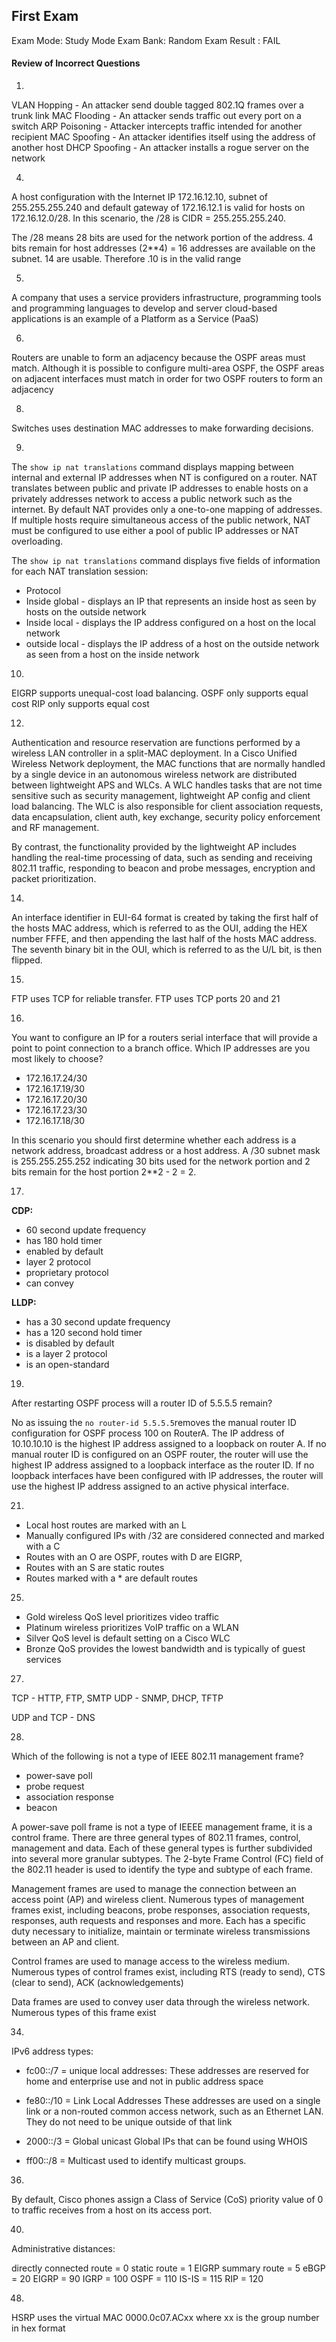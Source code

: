 ## First Exam

Exam Mode: Study Mode
Exam Bank: Random Exam
Result   : FAIL

#### Review of Incorrect Questions

1.
VLAN Hopping  - An attacker send double tagged 802.1Q frames over a trunk link
MAC Flooding  - An attacker sends traffic out every port on a switch
ARP Poisoning - Attacker intercepts traffic intended for another recipient
MAC Spoofing  - An attacker identifies itself using the address of another host
DHCP Spoofing - An attacker installs a rogue server on the network

4.
A host configuration with the Internet IP 172.16.12.10, subnet of 255.255.255.240 and default gateway of 172.16.12.1 is valid for hosts on 172.16.12.0/28. In this scenario, the /28 is CIDR = 255.255.255.240.

The /28 means 28 bits are used for the network portion of the address. 4 bits remain for host addresses (2**4) = 16 addresses are available on the subnet. 14 are usable. Therefore .10 is in the valid range 

5.
A company that uses a service providers infrastructure, programming tools and programming languages to develop and server cloud-based applications is an example of a Platform as a Service (PaaS)

6.
Routers are unable to form an adjacency because the OSPF areas must match. Although it is possible to configure multi-area OSPF, the OSPF areas on adjacent interfaces must match in order for two OSPF routers to form an adjacency

8.
Switches uses destination MAC addresses to make forwarding decisions.

9.
The ```show ip nat translations``` command displays mapping between internal and external IP addresses when NT is configured on a router. NAT translates between public and private IP addresses to enable hosts on a privately addresses network to access a public network such as the internet. By default NAT provides only a one-to-one mapping of addresses. If multiple hosts require simultaneous access of the public network, NAT must be configured to use either a pool of public IP addresses or NAT overloading.

The ```show ip nat translations``` command displays five fields of information for each NAT translation session:
* Protocol 
* Inside global - displays an IP that represents an inside host as seen by hosts on the outside network
* Inside local - displays the IP address configured on a host on the local network
* outside local - displays the IP address of a host on the outside network as seen from a host on the inside network 

10.
EIGRP supports unequal-cost load balancing.
OSPF only supports equal cost 
RIP only supports equal cost 

12.
Authentication and resource reservation are functions performed by a wireless LAN controller in a split-MAC deployment. In a Cisco Unified Wireless Network deployment, the MAC functions that are normally handled by a single device in an autonomous wireless network are distributed between lightweight APS and WLCs. A WLC handles tasks that are not time sensitive such as security management, lightweight AP config and client load balancing. The WLC is also responsible for client association requests, data encapsulation, client auth, key exchange, security policy enforcement and RF management.

By contrast, the functionality provided by the lightweight AP includes handling the real-time processing of data, such as sending and receiving 802.11 traffic, responding to beacon and probe messages, encryption and packet prioritization. 

14.
An interface identifier in EUI-64 format is created by taking the first half of the hosts MAC address, which is referred to as the OUI, adding the HEX number FFFE, and then appending the last half of the hosts MAC address. The seventh binary bit in the OUI, which is referred to as the U/L bit, is then flipped.

15.
FTP uses TCP for reliable transfer. FTP uses TCP ports 20 and 21

16.
You want to configure an IP for a routers serial interface that will provide a point to point connection to a branch office.
Which IP addresses are you most likely to choose?
- 172.16.17.24/30
- 172.16.17.19/30
- 172.16.17.20/30
- 172.16.17.23/30
- 172.16.17.18/30

In this scenario you should first determine whether each address is a network address, broadcast address or a host address. A /30 subnet mask is 255.255.255.252 indicating 30 bits used for the network portion and 2 bits remain for the host portion 2**2 - 2 = 2.

17.
**CDP:** 
- 60 second update frequency
- has 180 hold timer
- enabled by default
- layer 2 protocol
- proprietary protocol 
- can convey 

**LLDP:**
- has a 30 second update frequency
- has a 120 second hold timer
- is disabled by default
- is a layer 2 protocol 
- is an open-standard

19.
After restarting OSPF process will a router ID of 5.5.5.5 remain?

No as issuing the ```no router-id 5.5.5.5```removes the manual router ID configuration for OSPF process 100 on RouterA. The IP address of 10.10.10.10 is the highest IP address assigned to a loopback on router A. If no manual router ID is configured on an OSPF router, the router will use the highest IP address assigned to a loopback interface as the router ID. If no loopback interfaces have been configured with IP addresses, the router will use the highest IP address assigned to an active physical interface.

21.
- Local host routes are marked with an L
- Manually configured IPs with /32 are considered connected and marked with a C
- Routes with an O are OSPF, routes with D are EIGRP, 
- Routes with an S are static routes 
- Routes marked with a * are default routes 

25.
* Gold wireless QoS level prioritizes video traffic
* Platinum wireless prioritizes VoIP traffic on a WLAN
* Silver QoS level is default setting on a Cisco WLC 
* Bronze QoS provides the lowest bandwidth and is typically of guest services

27.
TCP - HTTP, FTP, SMTP
UDP - SNMP, DHCP, TFTP

UDP and TCP - DNS 

28.
Which of the following is not a type of IEEE 802.11 management frame?
* power-save poll
* probe request
* association response 
* beacon 

A power-save poll frame is not a type of IEEEE management frame, it is a control frame. 
There are three general types of 802.11 frames, control, management and data. Each of these general types is further subdivided into several more granular subtypes. The 2-byte Frame Control (FC) field of the 802.11 header is used to identify the type and subtype of each frame.

Management frames are used to manage the connection between an access point (AP) and wireless client. Numerous types of management frames exist, including beacons, probe responses, association requests, responses, auth requests and responses and more. Each has a specific duty necessary to initialize, maintain or terminate wireless transmissions between an AP and client.

Control frames are used to manage access to the wireless medium. Numerous types of control frames exist, including RTS (ready to send), CTS (clear to send), ACK (acknowledgements)

Data frames are used to convey user data through the wireless network. Numerous types of this frame exist

34.
IPv6 address types:
* fc00::/7 = unique local addresses:
These addresses are reserved for home and enterprise use and not in public address space 

* fe80::/10 = Link Local Addresses
These addresses are used on a single link or a non-routed common access
network, such as an Ethernet LAN. They do not need to be unique outside of that link

* 2000::/3 = Global unicast
Global IPs that can be found using WHOIS

* ff00::/8 = Multicast 
used to identify multicast groups. 

36.
By default, Cisco phones assign a Class of Service (CoS) priority value of 0 to traffic receives from a host on its access port.

40.
 Administrative distances:

 directly connected route = 0 
 static route             = 1
 EIGRP summary route      = 5
 eBGP                     = 20
 EIGRP                    = 90
 IGRP                     = 100
 OSPF                     = 110
 IS-IS                    = 115
 RIP                      = 120

48.
HSRP uses the virtual MAC 0000.0c07.ACxx where xx is the group number in hex format
